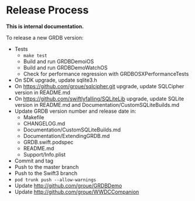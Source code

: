 Release Process
===============

**This is internal documentation.**

To release a new GRDB version:

- Tests
    - `make test`
    - Build and run GRDBDemoiOS
    - Build and run GRDBDemoWatchOS
    - Check for performance regression with GRDBOSXPerformanceTests
- On SDK upgrade, update sqlite3.h
- On https://github.com/groue/sqlcipher.git upgrade, update SQLCipher version in README.md
- On https://github.com/swiftlyfalling/SQLiteLib upgrade, update SQLite version in README.md and Documentation/CustomSQLiteBuilds.md
- Update GRDB version number and release date in:
    - Makefile
    - CHANGELOG.md
    - Documentation/CustomSQLiteBuilds.md
    - Documentation/ExtendingGRDB.md
    - GRDB.swift.podspec
    - README.md
    - Support/Info.plist
- Commit and tag
- Push to the master branch
- Push to the Swift3 branch
- `pod trunk push --allow-warnings`
- Update http://github.com/groue/GRDBDemo
- Update http://github.com/groue/WWDCCompanion

